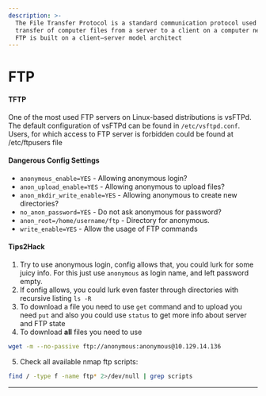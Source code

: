 ```yaml
---
description: >-
  The File Transfer Protocol is a standard communication protocol used for the
  transfer of computer files from a server to a client on a computer network.
  FTP is built on a client–server model architect
---
```


# FTP

#### TFTP

One of the most used FTP servers on Linux-based distributions is vsFTPd. The default configuration of vsFTPd can be found in `/etc/vsftpd.conf`. Users, for which access to FTP server is forbidden could be found at /etc/ftpusers file

#### Dangerous Config Settings

* `anonymous_enable=YES` - Allowing anonymous login?
* `anon_upload_enable=YES` - Allowing anonymous to upload files?
* `anon_mkdir_write_enable=YES` - Allowing anonymous to create new directories?
* `no_anon_password=YES` - Do not ask anonymous for password?
* `anon_root=/home/username/ftp` - Directory for anonymous.
* `write_enable=YES` - Allow the usage of FTP commands

#### Tips2Hack

1. Try to use anonymous login, config allows that, you could lurk for some juicy info. For this just use `anonymous` as login name, and left password empty.
2. If config allows, you could lurk even faster through directories with recursive listing `ls -R`
3. To download a file you need to use `get` command and to upload you need `put` and also you could use `status` to get more info about server and FTP state
4. To download **all** files you need to use

```bash
wget -m --no-passive ftp://anonymous:anonymous@10.129.14.136
```

5. Check all available nmap ftp scripts:

```bash
find / -type f -name ftp* 2>/dev/null | grep scripts
```

***
